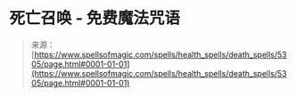 <!--yml

分类：未分类

日期：2024-06-12 18:39:24

-->

# 死亡召唤 - 免费魔法咒语

> 来源：[https://www.spellsofmagic.com/spells/health_spells/death_spells/5305/page.html#0001-01-01](https://www.spellsofmagic.com/spells/health_spells/death_spells/5305/page.html#0001-01-01)
